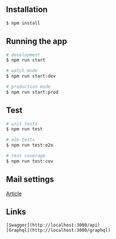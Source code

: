 ## Installation

```bash
$ npm install
```

## Running the app

```bash
# development
$ npm run start

# watch mode
$ npm run start:dev

# production mode
$ npm run start:prod
```

## Test

```bash
# unit tests
$ npm run test

# e2e tests
$ npm run test:e2e

# test coverage
$ npm run test:cov
```

## Mail settings
[Article](https://www.freecodecamp.org/news/use-nodemailer-to-send-emails-from-your-node-js-server/)

## Links

```
[Swagger](http://localhost:3000/api)
[Graphql](http://localhost:3000/graphql)
```
